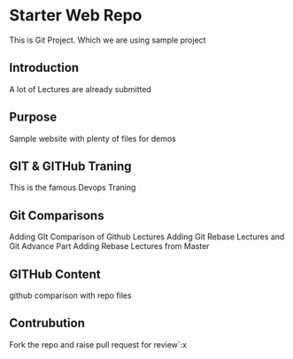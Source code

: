 # Starter Web Repo

This is Git Project. Which we are using sample project

## Introduction 
A lot of Lectures are already submitted

## Purpose

Sample website with plenty of files for demos

## GIT & GITHub Traning 
This is the famous Devops Traning

## Git Comparisons 
Adding GIt Comparison of Github Lectures
Adding Git Rebase Lectures and Git Advance Part
Adding Rebase Lectures from Master
## GITHub Content	
github comparison with repo files

## Contrubution 
   Fork the repo and raise pull request for review`:x
   

